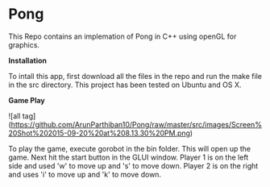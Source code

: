 # Pong
This Repo contains an implemation of Pong in C++ using openGL for graphics. 

**Installation**

To intall this app, first download all the files in the repo and run the make file in the src directory. This project has been tested on Ubuntu and OS X.

**Game Play**

![all tag] (https://github.com/ArunParthiban10/Pong/raw/master/src/images/Screen%20Shot%202015-09-20%20at%208.13.30%20PM.png)


To play the game, execute gorobot in the bin folder. This will open up the game. Next hit the start button in the GLUI window. Player 1 is on the left side and used 'w' to move up and 's' to move down. Player 2 is on the right and uses 'i' to move up and 'k' to move down.
